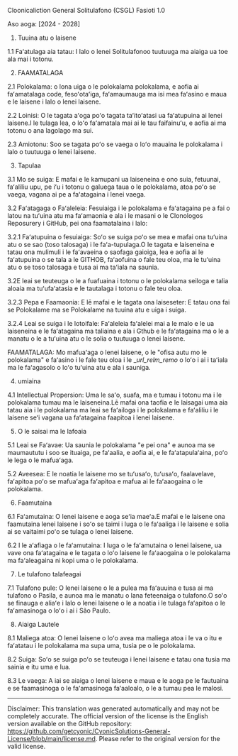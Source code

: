 Cloonicaliction General Solitulafono (CSGL)
Fasioti 1.0

Aso aoga: [2024 - 2028]

1. Tuuina atu o laisene

1.1 Faʻatulaga aia tatau: I lalo o lenei Solitulafonoo tuutuuga ma aiaiga ua toe ala mai i totonu.

2. FAAMATALAGA

2.1 Polokalama: o lona uiga o le polokalama polokalama, e aofia ai faʻamatalaga code, fesoʻotaʻiga, faʻamaumauga ma isi mea faʻasino e maua e le laisene i lalo o lenei laisene.

2.2 Loinisi: O le tagata aʻoga poʻo tagata taʻitoʻatasi ua faʻatupuina ai lenei laisene.I le tulaga lea, o loʻo faʻamatala mai ai le tau faifainuʻu, e aofia ai ma totonu o ana lagolago ma sui.

2.3 Amiotonu: Soo se tagata poʻo se vaega o loʻo mauaina le polokalama i lalo o tuutuuga o lenei laisene.

3. Tapulaa

3.1 Mo se suiga: E mafai e le kamupani ua laiseneina e ono suia, fetuunai, faʻaliliu upu, pe iʻu i totonu o galuega taua o le polokalama, atoa poʻo se vaega, vagana ai pe a faʻatagaina i lenei vaega.

3.2 Faʻatagaga o Faʻaleleia: Fesuiaiga i le polokalama e faʻatagaina pe a fai o latou na tuʻuina atu ma faʻamaonia e ala i le masani o le Clonologos Reposurery i GitHub, pei ona faamatalaina i lalo:

3.2.1 Faʻatupuina o fesuiaiga: Soʻo se suiga poʻo se mea e mafai ona tuʻuina atu o se sao (toso talosaga) i le faʻa-tupulaga.O le tagata e laiseneina e tatau ona mulimuli i le faʻavaeina o saofaga gaioiga, lea e aofia ai le faʻatupuina o se tala a le GITHOB, faʻaofuina o fale teu oloa, ma le tuʻuina atu o se toso talosaga e tusa ai ma taʻiala na saunia.

3.2E leai se teuteuga o le a fuafuaina i totonu o le polokalama seiloga e talia aloaia ma tuʻufaʻatasia e le tautalaga i totonu o fale teu oloa.

3.2.3 Pepa e Faamaonia: E lē mafai e le tagata ona laiseseter: E tatau ona fai se Polokalame ma se Polokalame na tuuina atu e uiga i suiga.

3.2.4 Leai se suiga i le lotoifale: Faʻaleleia faʻalelei mai a le malo e le ua laiseneina e le faʻatagaina ma taliaina e ala i Gthub e le faʻatagaina ma o le a manatu o le a tuʻuina atu o le solia o tuutuuga o lenei laisene.

FAAMATALAGA: Mo mafuaʻaga o lenei laisene, o le "ofisa autu mo le polokalama" e faʻasino i le fale teu oloa i le __url_relm_remo_ o loʻo i ai i taʻiala ma le faʻagasolo o loʻo tuʻuina atu e ala i sauniga.

4. umiaina

4.1 Intellectual Propersion: Uma le saʻo, suafa, ma e tumau i totonu ma i le polokalama tumau ma le laiseneina.Lē mafai ona taofia e le laisagai uma aia tatau aia i le polokalama ma leai se faʻailoga i le polokalama e faʻaliliu i le laisene seʻi vagana ua faʻatagaina faapitoa i lenei laisene.

5. O le saisai ma le lafoaia

5.1 Leai se Faʻavae: Ua saunia le polokalama "e pei ona" e aunoa ma se maumaututu i soo se ituaiga, pe faʻaalia, e aofia ai, e le faʻatapulaʻaina, poʻo le lega o le mafuaʻaga.

5.2 Aveesea: E le noatia le laisene mo se tuʻusaʻo, tuʻusaʻo, faalavelave, faʻapitoa poʻo se mafuaʻaga faʻapitoa e mafua ai le faʻaaogaina o le polokalama.

6. Faamutaina

6.1 Faʻamutaina: O lenei laisene e aoga seʻia maeʻa.E mafai e le laisene ona faamutaina lenei laisene i soʻo se taimi i luga o le faʻaaliga i le laisene e solia ai se vaitaimi poʻo se tulaga o lenei laisene.

6.2 I le aʻafiaga o le faʻamutaina: I luga o le faʻamutaina o lenei laisene, ua vave ona faʻatagaina e le tagata o loʻo laisene le faʻaaogaina o le polokalama ma faʻaleagaina ni kopi uma o le polokalama.

7. Le tulafono talafeagai

7.1 Tulafono pule: O lenei laisene o le a pulea ma faʻauuina e tusa ai ma tulafono o Pasila, e aunoa ma le manatu o lana feteenaiga o tulafono.O soʻo se finauga e aliaʻe i lalo o lenei laisene o le a noatia i le tulaga faʻapitoa o le faʻamasinoga o loʻo i ai i São Paulo.

8. Aiaiga Lautele

8.1 Maliega atoa: O lenei laisene o loʻo avea ma maliega atoa i le va o itu e faʻatatau i le polokalama ma supa uma, tusia pe o le polokalama.

8.2 Suiga: Soʻo se suiga poʻo se teuteuga i lenei laisene e tatau ona tusia ma sainia e itu uma e lua.

8.3 Le vaega: A iai se aiaiga o lenei laisene e maua e le aoga pe le fautuaina e se faamasinoga o le faʻamasinoga faʻaaloalo, o le a tumau pea le malosi.

---
Disclaimer: This translation was generated automatically and may not be completely accurate. The official version of the license is the English version available on the GitHub repository: https://github.com/getcyonic/CyonicSolutions-General-License/blob/main/license.md. Please refer to the original version for the valid license.